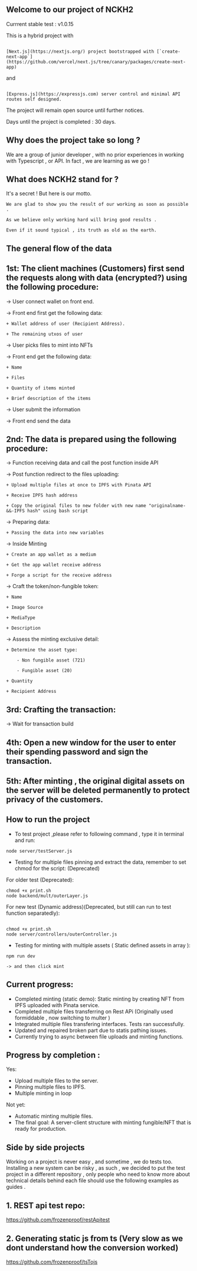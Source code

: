 ## Welcome to our project of NCKH2

Currrent stable test : v1.0.15  


This is a hybrid project with  

```

[Next.js](https://nextjs.org/) project bootstrapped with [`create-next-app`](https://github.com/vercel/next.js/tree/canary/packages/create-next-app) 

```

and 

```

[Express.js](https://expressjs.com) server control and minimal API routes self designed.

```

The project will remain open source until further notices. 

Days until the project is completed : 30 days.

## Why does the project take so long ? 

We are a group of junior developer , with no prior experiences in working with Typescript , or API.
In fact , we are learning as we go ! 

## What does NCKH2 stand for ? 
It's a secret ! But here is our motto. 

```
We are glad to show you the result of our working as soon as possible .

As we believe only working hard will bring good results .

Even if it sound typical , its truth as old as the earth.
```

## The general flow of the data ##

## 1st: The client machines (Customers) first send the requests along with data (encrypted?) using the following procedure:

-> User connect wallet on front end.

-> Front end first get the following data: 

    + Wallet address of user (Recipient Address).

    + The remaining utxos of user

-> User picks files to mint into NFTs

-> Front end get the following data:

    + Name

    + Files

    + Quantity of items minted
    
    + Brief description of the items

-> User submit the information 

-> Front end send the data

## 2nd: The data is prepared using the following procedure:

-> Function receiving data and call the post function inside API

-> Post function redirect to the files uploading:
    
    + Upload multiple files at once to IPFS with Pinata API

    + Receive IPFS hash address

    + Copy the original files to new folder with new name "originalname-&&-IPFS hash" using bash script

-> Preparing data:

    + Passing the data into new variables

-> Inside Minting

    + Create an app wallet as a medium 

    + Get the app wallet receive address 

    + Forge a script for the receive address 

-> Craft the token/non-fungible token:

    + Name 

    + Image Source 

    + MediaType

    + Description

-> Assess the minting exclusive detail:

    + Determine the asset type:

        - Non fungible asset (721)

        - Fungible asset (20)
        
    + Quantity

    + Recipient Address

## 3rd: Crafting the transaction:
-> Wait for transaction build

## 4th: Open a new window for the user to enter their spending password and sign the transaction.

## 5th: After minting , the original digital assets on the server will be deleted permanently to protect privacy of the customers.

## How to run the project

- To test project ,please refer to following command , type it in terminal and run:
```
node server/testServer.js 
```

- Testing for multiple files pinning and extract the data, remember to set chmod for the script:
(Deprecated)

For older test (Deprecated):
```
chmod +x print.sh
node backend/mult/outerLayer.js

```

For new test (Dynamic address)(Deprecated, but still can run to test function separatedly):
```

chmod +x print.sh
node server/controllers/outerController.js 

```

- Testing for minting with multiple assets ( Static defined assets in array ):
```
npm run dev

-> and then click mint
``` 

## Current progress: ##

- Completed minting (static demo): Static minting by creating NFT from IPFS uploaded with Pinata service.
- Completed multiple files transferring on Rest APi (Originally used formiddable , now switching to multer )
- Integrated multiple files transfering interfaces. Tests ran successfully.
- Updated and repaired broken part due to statis pathing issues.
- Currently trying to async between file uploads and minting functions.

## Progress by completion : ##

Yes: 

- Upload multiple files to the server.
- Pinning multiple files to IPFS.
- Multiple minting in loop

Not yet:

- Automatic minting multiple files.
- The final goal: A server-client structure with minting fungible/NFT that is ready for production. 



## Side by side projects ##

Working on a project is never easy , and sometime , we do tests too. Installing a new system can be risky , as such , we decided to put the test project in a different repository , only people who need to know more about technical details behind each file should use the following examples as guides .

## 1. REST api test repo:
https://github.com/frozenproof/restApitest

## 2. Generating static js from ts (Very slow as we dont understand how the conversion worked)
https://github.com/frozenproof/tsTojs
